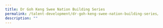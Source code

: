 ```yaml
---
title: Dr Goh Keng Swee Nation Building Series
permalink: /talent-development/dr-goh-keng-swee-nation-building-series/
description: ""
---
```

